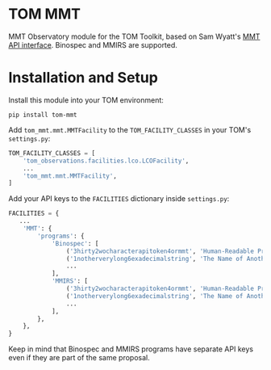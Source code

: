 # TOM MMT
MMT Observatory module for the TOM Toolkit, based on Sam Wyatt's [MMT API interface](https://github.com/swyatt7/mmtapi). Binospec and MMIRS are supported.

# Installation and Setup
Install this module into your TOM environment:

```shell
pip install tom-mmt
```

Add `tom_mmt.mmt.MMTFacility` to the `TOM_FACILITY_CLASSES` in your TOM's
`settings.py`:
```python
TOM_FACILITY_CLASSES = [
    'tom_observations.facilities.lco.LCOFacility',
    ...
    'tom_mmt.mmt.MMTFacility',
]
```

Add your API keys to the `FACILITIES` dictionary inside `settings.py`:

```python
FACILITIES = {
   ...
    'MMT': {
        'programs': {
            'Binospec': [
                ('3hirty2wocharacterapitoken4ormmt', 'Human-Readable Program Name'),
                ('1notherverylong6exadecimalstring', 'The Name of Another Program'),
                ...
            ],
            'MMIRS': [
                ('3hirty2wocharacterapitoken4ormmt', 'Human-Readable Program Name'),
                ('1notherverylong6exadecimalstring', 'The Name of Another Program'),
                ...
            ],
        },
    },
}
```
Keep in mind that Binospec and MMIRS programs have separate API keys even if they are part of the same proposal.
